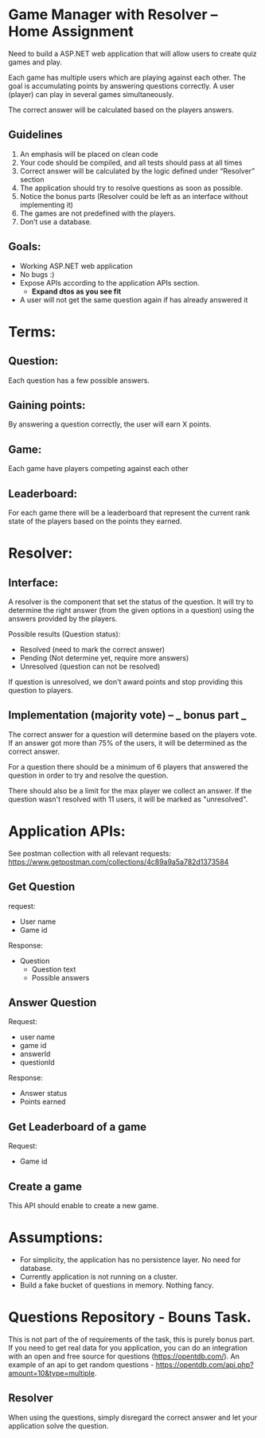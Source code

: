 # Game Manager with Resolver – Home Assignment

Need to build a ASP.NET web application that will allow users to create quiz games and play.

Each game has multiple users which are playing against each other. The goal is accumulating points by answering questions correctly. A user (player) can play in several games simultaneously.

The correct answer will be calculated based on the players answers.

## Guidelines

1. An emphasis will be placed on clean code
2. Your code should be compiled, and all tests should pass at all times
3. Correct answer will be calculated by the logic defined under “Resolver” section
4. The application should try to resolve questions as soon as possible.
5. Notice the bonus parts (Resolver could be left as an interface without implementing it)
6. The games are not predefined with the players.
7. Don’t use a database.

## Goals:

- Working ASP.NET web application
- No bugs :)
- Expose APIs according to the application APIs section.
    - **Expand dtos as you see fit**
- A user will not get the same question again if has already answered it

# Terms:

## Question:

Each question has a few possible answers.

## Gaining points:

By answering a question correctly, the user will earn X points.

## Game:

Each game have players competing against each other



## Leaderboard:

For each game there will be a leaderboard that represent the current rank state of the players based on the points they earned.

# Resolver:

## Interface:

A resolver is the component that set the status of the question. It will try to determine the right answer (from the given options in a question) using the answers provided by the players.

Possible results (Question status):

- Resolved (need to mark the correct answer)
- Pending (Not determine yet, require more answers)
- Unresolved (question can not be resolved)

If question is unresolved, we don't award points and stop providing this question to players.

## Implementation (majority vote) – _ **bonus part** _

The correct answer for a question will determine based on the players vote. If an answer got more than 75% of the users, it will be determined as the correct answer.

For a question there should be a minimum of 6 players that answered the question in order to try and resolve the question.

There should also be a limit for the max player we collect an answer. If the question wasn't resolved with 11 users, it will be marked as "unresolved".

# Application APIs:

See postman collection with all relevant requests:
https://www.getpostman.com/collections/4c89a9a5a782d1373584

## Get Question

request:

- User name
- Game id

Response:

- Question
    - Question text
    - Possible answers

## Answer Question

Request:

- user name
- game id
- answerId
- questionId

Response:

- Answer status
- Points earned

## Get Leaderboard of a game

Request:

- Game id

## Create a game

This API should enable to create a new game.

# Assumptions:

- For simplicity, the application has no persistence layer. No need for database.
- Currently application is not running on a cluster.
- Build a fake bucket of questions in memory. Nothing fancy.

# Questions Repository - Bouns Task.
This is not part of the of requirements of the task, this is purely bonus part. If you need to get real data for you application, you can do an integration with an open and free source for questions (https://opentdb.com/).
An example of an api to get random questions - https://opentdb.com/api.php?amount=10&type=multiple.

## Resolver
When using the questions, simply disregard the correct answer and let your application solve the question.

